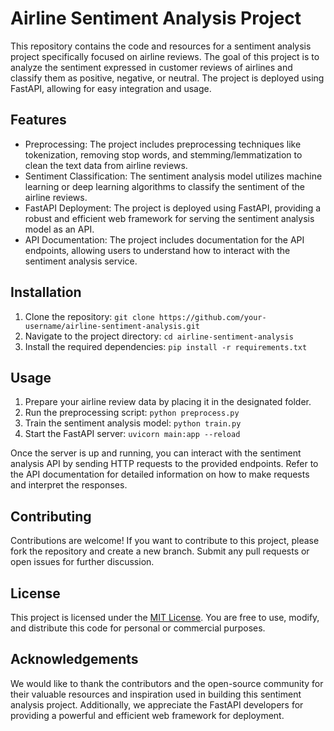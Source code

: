 # Airline Sentiment Analysis Project

This repository contains the code and resources for a sentiment analysis project specifically focused on airline reviews. The goal of this project is to analyze the sentiment expressed in customer reviews of airlines and classify them as positive, negative, or neutral. The project is deployed using FastAPI, allowing for easy integration and usage.

## Features

- Preprocessing: The project includes preprocessing techniques like tokenization, removing stop words, and stemming/lemmatization to clean the text data from airline reviews.
- Sentiment Classification: The sentiment analysis model utilizes machine learning or deep learning algorithms to classify the sentiment of the airline reviews.
- FastAPI Deployment: The project is deployed using FastAPI, providing a robust and efficient web framework for serving the sentiment analysis model as an API.
- API Documentation: The project includes documentation for the API endpoints, allowing users to understand how to interact with the sentiment analysis service.

## Installation

1. Clone the repository: `git clone https://github.com/your-username/airline-sentiment-analysis.git`
2. Navigate to the project directory: `cd airline-sentiment-analysis`
3. Install the required dependencies: `pip install -r requirements.txt`

## Usage

1. Prepare your airline review data by placing it in the designated folder.
2. Run the preprocessing script: `python preprocess.py`
3. Train the sentiment analysis model: `python train.py`
4. Start the FastAPI server: `uvicorn main:app --reload`

Once the server is up and running, you can interact with the sentiment analysis API by sending HTTP requests to the provided endpoints. Refer to the API documentation for detailed information on how to make requests and interpret the responses.

## Contributing

Contributions are welcome! If you want to contribute to this project, please fork the repository and create a new branch. Submit any pull requests or open issues for further discussion.

## License

This project is licensed under the [MIT License](LICENSE). You are free to use, modify, and distribute this code for personal or commercial purposes.

## Acknowledgements

We would like to thank the contributors and the open-source community for their valuable resources and inspiration used in building this sentiment analysis project. Additionally, we appreciate the FastAPI developers for providing a powerful and efficient web framework for deployment.
